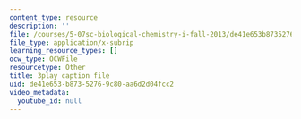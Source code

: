 ```yaml
---
content_type: resource
description: ''
file: /courses/5-07sc-biological-chemistry-i-fall-2013/de41e653b87352769c80aa6d2d04fcc2_qmqiF0YJ4LM.vtt
file_type: application/x-subrip
learning_resource_types: []
ocw_type: OCWFile
resourcetype: Other
title: 3play caption file
uid: de41e653-b873-5276-9c80-aa6d2d04fcc2
video_metadata:
  youtube_id: null
---
```

